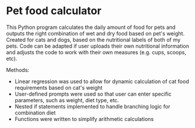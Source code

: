 # Pet food calculator

This Python program calculates the daily amount of food for pets and outputs the right combination of wet and dry food based on pet's weight. Created for cats and dogs, based on the nutritional labels of both of my pets. Code can be adapted if user uploads their own nutritional information and adjusts the code to work with their own measures (e.g. cups, scoops, etc).

Methods:
- Linear regression was used to allow for dynamic calculation of cat food requirements based on cat's weight
- User-defined prompts were used so that user can enter specific parameters, such as weight, diet type, etc.
- Nested if statements implemented to handle branching logic for combination diet
- Functions were written to simplify arithmetic calculations
